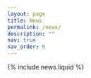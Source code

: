 ```yaml
---
layout: page
title: News
permalink: /news/
description: ""
nav: true
nav_order: 6
---
```


{% include news.liquid %}
